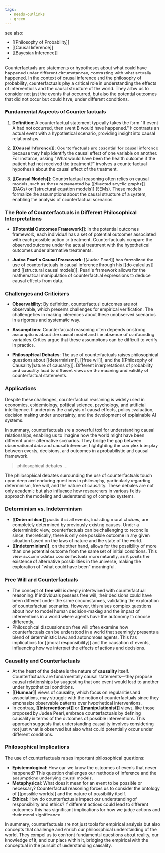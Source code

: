 ```yaml
---
tags:
  - needs-outlinks
  - green
---
```


see also:
- [[Philosophy of Probability]]
- [[Causal Inference]]
- [[Bayesian Inference]]
- 

Counterfactuals are statements or hypotheses about what could have happened under different circumstances, contrasting with what actually happened. In the context of causal inference and the philosophy of probability, counterfactuals play a critical role in understanding the effects of interventions and the causal structure of the world. They allow us to consider not just the events that occurred, but also the potential outcomes that did not occur but could have, under different conditions.

### Fundamental Aspects of Counterfactuals

1. **Definition**: A counterfactual statement typically takes the form "If event A had not occurred, then event B would have happened." It contrasts an actual event with a hypothetical scenario, providing insight into causal relationships.

2. **[[Causal Inference]]**: Counterfactuals are essential for causal inference because they help identify the causal effect of one variable on another. For instance, asking "What would have been the health outcome if the patient had not received the treatment?" involves a counterfactual hypothesis about the causal effect of the treatment.

3. **[[Causal Models]]**: Counterfactual reasoning often relies on causal models, such as those represented by [[directed acyclic graphs]] (DAGs) or [[structural equation models]] (SEMs). These models formalize the assumptions about the causal structure of a system, enabling the analysis of counterfactual scenarios.

### The Role of Counterfactuals in Different Philosophical Interpretations

- **[[Potential Outcomes Framework]]**: In the potential outcomes framework, each individual has a set of potential outcomes associated with each possible action or treatment. Counterfactuals compare the observed outcome under the actual treatment with the hypothetical outcomes under alternative treatments.

- **Judea Pearl's Causal Framework**: [[Judea Pearl]] has formalized the use of counterfactuals in causal inference through his [[do-calculus]] and [[structural causal models]]. Pearl's framework allows for the mathematical manipulation of counterfactual expressions to deduce causal effects from data.

### Challenges and Criticisms

- **Observability**: By definition, counterfactual outcomes are not observable, which presents challenges for empirical verification. The challenge lies in making inferences about these unobserved scenarios in a rigorous and systematic way.

- **Assumptions**: Counterfactual reasoning often depends on strong assumptions about the causal model and the absence of confounding variables. Critics argue that these assumptions can be difficult to verify in practice.

- **Philosophical Debates**: The use of counterfactuals raises philosophical questions about [[determinism]], [[free will]], and the [[Philosophy of Causality|nature of causality]]. Different interpretations of probability and causality lead to different views on the meaning and validity of counterfactual statements.

### Applications

Despite these challenges, counterfactual reasoning is widely used in economics, epidemiology, political science, psychology, and artificial intelligence. It underpins the analysis of causal effects, policy evaluation, decision making under uncertainty, and the development of explainable AI systems.

In summary, counterfactuals are a powerful tool for understanding causal relationships, enabling us to imagine how the world might have been different under alternative scenarios. They bridge the gap between observational data and causal inference, highlighting the complex interplay between events, decisions, and outcomes in a probabilistic and causal framework.

>philosophical debates ...

The philosophical debates surrounding the use of counterfactuals touch upon deep and enduring questions in philosophy, particularly regarding determinism, free will, and the nature of causality. These debates are not only academic but also influence how researchers in various fields approach the modeling and understanding of complex systems.

### Determinism vs. Indeterminism

- **[[Determinism]]** posits that all events, including moral choices, are completely determined by previously existing causes. Under a deterministic view, counterfactuals can be challenging to reconcile since, theoretically, there is only one possible outcome in any given situation based on the laws of nature and the state of the world.
- **[[Indeterminism]]**, on the other hand, allows for the possibility of more than one potential outcome from the same set of initial conditions. This view accommodates counterfactuals more naturally, as it posits the existence of alternative possibilities in the universe, making the exploration of "what could have been" meaningful.

### Free Will and Counterfactuals

- The concept of **free will** is deeply intertwined with counterfactual reasoning. If individuals possess free will, their decisions could have been different under the same circumstances, validating the exploration of counterfactual scenarios. However, this raises complex questions about how to model human decision-making and the impact of interventions in a world where agents have the autonomy to choose differently.
- Philosophical discussions on free will often examine how counterfactuals can be understood in a world that seemingly presents a blend of deterministic laws and autonomous agents. This has implications for [[moral responsibility]] and the causation of events, influencing how we interpret the effects of actions and decisions.

### Causality and Counterfactuals

- At the heart of the debate is the nature of **causality** itself. Counterfactuals are fundamentally causal statements—they propose causal relationships by suggesting that one event would lead to another under hypothetical conditions.
- **[[Humean]]** views of causality, which focus on regularities and associations, may struggle with the notion of counterfactuals since they emphasize observable patterns over hypothetical interventions.
- In contrast, **[[interventionist]]** or **[[manipulationist]]** views, like those proposed by Judea Pearl, embrace counterfactuals by defining causality in terms of the outcomes of possible interventions. This approach suggests that understanding causality involves considering not just what is observed but also what could potentially occur under different conditions.

### Philosophical Implications

The use of counterfactuals raises important philosophical questions:
- **Epistemological**: How can we know the outcomes of events that never happened? This question challenges our methods of inference and the assumptions underlying causal models.
- **Metaphysical**: What does it mean for an event to be possible or necessary? Counterfactual reasoning forces us to consider the ontology of [[possible worlds]] and the nature of possibility itself.
- **Ethical**: How do counterfactuals impact our understanding of responsibility and ethics? If different actions could lead to different outcomes, this has significant implications for how we judge actions and their moral significance.

In summary, counterfactuals are not just tools for empirical analysis but also concepts that challenge and enrich our philosophical understanding of the world. They compel us to confront fundamental questions about reality, our knowledge of it, and our place within it, bridging the empirical with the conceptual in the pursuit of understanding causality.